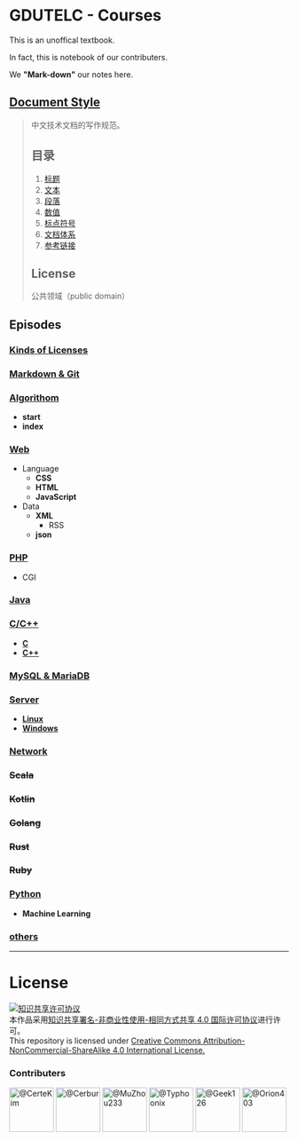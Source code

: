 # GDUTELC - Courses

This is an unoffical textbook.

In fact, this is notebook of our contributers.

We **"Mark-down"** our notes here.

## [Document Style](https://github.com/ruanyf/document-style-guide)
> 
> 中文技术文档的写作规范。
>
> ## 目录
> 
> 1. [标题](https://github.com/ruanyf/document-style-guide/tree/master/docs/title.md)
> 1. [文本](https://github.com/ruanyf/document-style-guide/tree/master/docs/text.md)
> 1. [段落](https://github.com/ruanyf/document-style-guide/tree/master/docs/paragraph.md)
> 1. [数值](https://github.com/ruanyf/document-style-guide/tree/master/docs/number.md)
> 1. [标点符号](https://github.com/ruanyf/document-style-guide/tree/master/docs/marks.md)
> 1. [文档体系](https://github.com/ruanyf/document-style-guide/tree/master/docs/structure.md)
> 1. [参考链接](https://github.com/ruanyf/document-style-guide/tree/master/docs/reference.md)
> 
> ## License
>
> 公共领域（public domain）

## Episodes

### [**Kinds of Licenses**](https://github.com/IQAndreas/markdown-licenses)

### [**Markdown & Git**](Git+Markdown)

### [**Algorithom**](algorithom)
* **start**
* **index**

### [**Web**](web)
* Language
    * **CSS**
    * **HTML**
    * **JavaScript**
* Data
    * **XML**
        * RSS
    * **json**

### [**PHP**](php)
* CGI

### [**Java**](java)

### [**C/C++**](c)
* [**C**](c\c)
* [**C++**](c\cpp)

### [**MySQL & MariaDB**](mysql)

### [**Server**](server)
* [**Linux**](server/linux)
* [**Windows**](server/windows)

### [**Network**](network)

### ~~**Scala**~~

### ~~**Kotlin**~~

### ~~**Golang**~~

### ~~**Rust**~~

### ~~**Ruby**~~

### [**Python**](python)
* **Machine Learning**

### [others](https://github.com/MuZhou233/gugu-tutorial)

------
# License
<a rel="license" href="http://creativecommons.org/licenses/by-nc-sa/4.0/"><img alt="知识共享许可协议" style="border-width:0" src="https://i.creativecommons.org/l/by-nc-sa/4.0/88x31.png" /></a><br />本作品采用<a rel="license" href="http://creativecommons.org/licenses/by-nc-sa/4.0/deed.zh">知识共享署名-非商业性使用-相同方式共享 4.0 国际许可协议</a>进行许可。
</a><br />This repository is licensed under <a rel="license" href="http://creativecommons.org/licenses/by-nc-sa/4.0/">Creative Commons Attribution-NonCommercial-ShareAlike 4.0 International License.</a>


### Contributers
<div>
    <a title="@CerteKim" href="https://github.com/CerteKim/"><img alt="@CerteKim" style="border-width:0" src="https://avatars0.githubusercontent.com/u/18364439?s=180&v=4" height="80" width="80"/></a>
    <a title="@Cerbur" href="https://github.com/Cerbur"><img alt="@Cerbur" style="border-width:0" src="https://avatars1.githubusercontent.com/u/43725435?s=180&v=4" height="80" width="80"/></a>
    <a title="@MuZhou233" href="https://github.com/MuZhou233"><img alt="@MuZhou233" style="border-width:0" src="https://avatars1.githubusercontent.com/u/20902854?s=180&v=4" height="80" width="80"/></a>
    <a title="@Typhoonix" href="https://github.com/Typhoonix"><img alt="@Typhoonix" style="border-width:0" src="https://avatars3.githubusercontent.com/u/48146898?s=180&v=4" height="80" width="80"/></a>
    <a title="@Geek126" href="https://github.com/Geek126"><img alt="@Geek126" style="border-width:0" src="https://avatars0.githubusercontent.com/u/51236789?s=180&v=4)" height="80" width="80"/></a> 
    <a title="@Orion403" href="https://github.com/Orion403"><img alt="@Orion403" style="border-width:0" src="https://avatars2.githubusercontent.com/u/51348356?s=180&v=4)" height="80" width="80"/></a> 
</div>